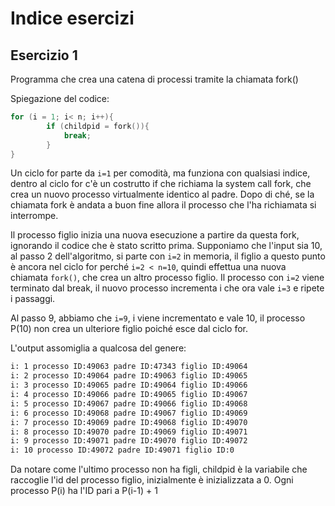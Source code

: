 # Indice esercizi
## Esercizio 1
Programma che crea una catena di processi tramite la chiamata fork()

Spiegazione del codice:
```C
for (i = 1; i< n; i++){
		if (childpid = fork()){
			break;
		}
}
```
Un ciclo for parte da `i=1` per comodità, ma funziona con qualsiasi indice, dentro al ciclo for c'è un costrutto if che richiama la system call fork, che crea un nuovo processo virtualmente identico al padre. Dopo di ché, se la chiamata fork è andata a buon fine allora il processo che l'ha richiamata si interrompe.

Il processo figlio inizia una nuova esecuzione a partire da questa fork, ignorando il codice che è stato scritto prima.
Supponiamo che l'input sia 10, al passo 2 dell'algoritmo, si parte con `i=2` in memoria, il figlio a questo punto è ancora nel ciclo for perché `i=2 < n=10`, quindi effettua una nuova chiamata `fork()`, che crea un altro processo figlio. Il processo con `i=2` viene terminato dal break, il nuovo processo incrementa i che ora vale `i=3` e ripete i passaggi.

Al passo 9, abbiamo che `i=9`, i viene incrementato e vale 10, il processo P(10) non crea un ulteriore figlio poiché esce dal ciclo for.

L'output assomiglia a qualcosa del genere:
```bash
i: 1 processo ID:49063 padre ID:47343 figlio ID:49064
i: 2 processo ID:49064 padre ID:49063 figlio ID:49065
i: 3 processo ID:49065 padre ID:49064 figlio ID:49066
i: 4 processo ID:49066 padre ID:49065 figlio ID:49067
i: 5 processo ID:49067 padre ID:49066 figlio ID:49068
i: 6 processo ID:49068 padre ID:49067 figlio ID:49069
i: 7 processo ID:49069 padre ID:49068 figlio ID:49070
i: 8 processo ID:49070 padre ID:49069 figlio ID:49071
i: 9 processo ID:49071 padre ID:49070 figlio ID:49072
i: 10 processo ID:49072 padre ID:49071 figlio ID:0
```

Da notare come l'ultimo processo non ha figli, childpid è la variabile che raccoglie l'id del processo figlio, inizialmente è inizializzata a 0.
Ogni processo P(i) ha l'ID pari a P(i-1) + 1
